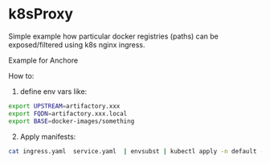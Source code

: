 # k8sProxy

Simple example how particular docker registries (paths) can be exposed/filtered using k8s nginx ingress.

Example for Anchore

How to:
1. define env vars like:

```bash
export UPSTREAM=artifactory.xxx
export FQDN=artifactory.xxx.local
export BASE=docker-images/something
```

2. Apply manifests:

```bash
cat ingress.yaml  service.yaml  | envsubst | kubectl apply -n default -f  -
```
